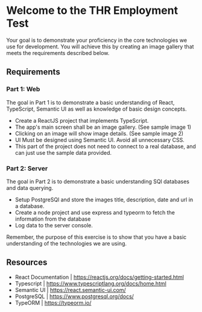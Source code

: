 # Welcome to the THR Employment Test
Your goal is to demonstrate your proficiency in the core technologies we use for development. You will achieve this by creating an image gallery that meets the requirements described below.

## Requirements

### Part 1: Web
The goal in Part 1 is to demonstrate a basic understanding of React, TypeScript, Semantic UI as well as knowledge of basic design concepts.
- Create a ReactJS project that implements TypeScript.
- The app's main screen shall be an image gallery. (See sample image 1)
- Clicking on an image will show image details. (See sample image 2)
- UI Must be designed using Semantic UI. Avoid all unnecessary CSS.
- This part of the project does not need to connect to a real database, and can just use the sample data provided.

### Part 2: Server
The goal in Part 2 is to demonstrate a basic understanding SQl databases and data querying.
- Setup PostgreSQl and store the images title, description, date and url in a database.
- Create a node project and use express and typeorm to fetch the information from the database
- Log data to the server console.

Remember, the purpose of this exercise is to show that you have a basic understanding of the technologies we are using.
    
## Resources
- React Documentation | https://reactjs.org/docs/getting-started.html
- Typescript | https://www.typescriptlang.org/docs/home.html
- Semantic UI | https://react.semantic-ui.com/
- PostgreSQL | https://www.postgresql.org/docs/
- TypeORM | https://typeorm.io/
